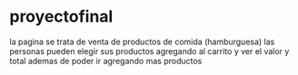 # proyectofinal
la pagina se trata de venta de productos de comida (hamburguesa) las personas pueden elegir sus productos agregando al carrito y ver el valor y total ademas de poder ir agregando mas productos

